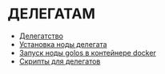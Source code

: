 # ДЕЛЕГАТАМ

* [Делегатство](delegatstvo.md)
* [Установка ноды делегата](witness-node.md)
* [Запуск ноды golos в контейнере docker](zapusk-golos-nodi-v-konteinere-docker.md)
* [Скрипты для делегатов](witness-scripts.md)

